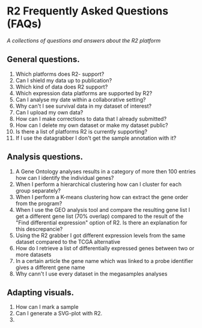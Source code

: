 <a id="r2_faqs"> </a>


R2 Frequently Asked Questions (FAQs)
===========================================

*A collections of questions and answers about the R2 platform*


General questions.
-----


1.  Which platforms does R2- support?
2.  Can I shield my data up to publication?	
3.  Which kind of data does R2 support?
4.  Which expression data platforms are supported by R2?
5.  Can I  analyse my date within a collaborative setting?
6.  Why can't I see survival data in my dataset of interest?
7.  Can I upload my own data?
8.  How can I make corrections to data that I already submitted?
9.  How can I delete my own dataset or make my dataset public?
10. Is there a list of platforms R2 is currently supporting?
11. If I use the datagrabber I don't get the sample annotation with it?



Analysis questions.
-----
	
1. A Gene Ontology analyses results in a category of more then 100 entries how can I identify the individual genes?
2. When I perform a hierarchical clustering how can I cluster for each group separately?
3. When I perform a K-means clustering how  can extract the gene order from the program?
4. When I use the GEO analysis tool and compare the resulting gene list I get a different gene list (70% overlap) compared to the result of the "Find differential expression" option of R2. Is there an explanation for this descrepancie?
5. Using the  R2 grabber I got different expression levels from the same dataset compared to the TCGA alternative
6. How do I retrieve a list of differentially expressed genes between two or more datasets
7. In a certain article the gene name which was linked to a probe identifier gives a different gene name
8. Why cann't I use every dataset in the megasamples analyses


Adapting visuals.
-----

1. How can I mark a sample
2. Can I generate a SVG-plot with R2.
3. 







